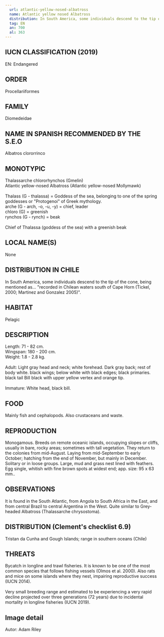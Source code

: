 ```yaml
---
  url: atlantic-yellow-nosed-albatross
  name: Atlantic yellow nosed Albatross
  distribution: In South America, some individuals descend to the tip of the cone, being mentioned as... "recorded in Chilean waters south of Cape Horn (Tickel, 2000; Martinez and Gonzalez 2005)".
  tag: EN
  an: 700
  al: 363
---
```


## IUCN CLASSIFICATION (2019)

EN: Endangered

## ORDER

Procellariiformes

## FAMILY

Diomedeidae

## NAME IN SPANISH RECOMMENDED BY THE S.E.O

Albatros clororrinco

## MONOTYPIC

Thalassarche chlororhynchos (Gmelin)<br>
Atlantic yellow-nosed Albatross (Atlantic yellow-nosed Mollymawk)<br><br>
Thalass (G - thalassa) = Goddess of the sea, belonging to one of the spring goddesses or "Protogenoi" of Greek mythology.<br>
arche (G - arch, -o, -u, -y) = chief, leader<br>
chloro (G) = greenish<br>
rynchos (G - rynch) = beak<br><br>
Chief of Thalassa (goddess of the sea) with a greenish beak

## LOCAL NAME(S)

None

## DISTRIBUTION IN CHILE

In South America, some individuals descend to the tip of the cone, being mentioned as... "recorded in Chilean waters south of Cape Horn (Tickel, 2000; Martinez and Gonzalez 2005)".

## HABITAT

Pelagic

## DESCRIPTION

Length: 71 - 82 cm.<br>
Wingspan: 180 - 200 cm.<br>
Weight: 1.8 - 2.8 kg.<br><br>
Adult: Light gray head and neck; white forehead. Dark gray back; rest of body white. black wings; below white with black edges; black primaries. black tail Bill black with upper yellow vertex and orange tip.<br><br>
Immature: White head, black bill.

## FOOD

Mainly fish and cephalopods. Also crustaceans and waste.

## REPRODUCTION

Monogamous. Breeds on remote oceanic islands, occupying slopes or cliffs, usually in bare, rocky areas; sometimes with tall vegetation. They return to the colonies from mid-August. Laying from mid-September to early October; hatching from the end of November, but mainly in December. Solitary or in loose groups. Large, mud and grass nest lined with feathers. Egg single, whitish with fine brown spots at widest end; app. size: 95 x 63 mm..

## OBSERVATIONS

It is found in the South Atlantic, from Angola to South Africa in the East, and from central Brazil to central Argentina in the West.
Quite similar to Grey-headed Albatross (Thalassarche chrysostoma).

## DISTRIBUTION (Clement's checklist 6.9)

Tristan da Cunha and Gough Islands; range in southern oceans (Chile)

## THREATS

Bycatch in longline and trawl fisheries. It is known to be one of the most common species that follows fishing vessels (Olmos et al. 2000). Also rats and mice on some islands where they nest, impairing reproductive success (IUCN 2014).<br><br>
Very small breeding range and estimated to be experiencing a very rapid decline projected over three generations (72 years) due to incidental mortality in longline fisheries (IUCN 2019).

## Image detail

Autor: Adam Riley

